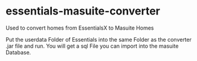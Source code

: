 # essentials-masuite-converter
Used to convert homes from EssentialsX to Masuite Homes

Put the userdata Folder of Essentials into the same Folder as the converter .jar file and run. 
You will get a sql File you can import into the masuite Database.

